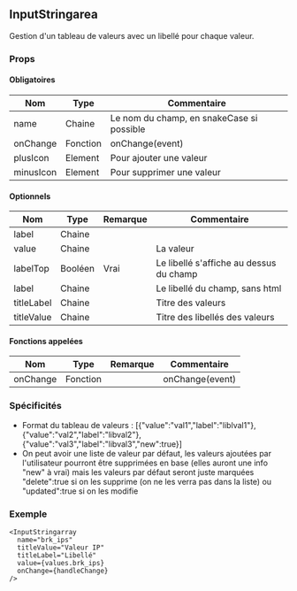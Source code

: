 ## InputStringarea

Gestion d'un tableau de valeurs avec un libellé pour chaque valeur.

### Props

#### Obligatoires

| Nom       | Type     | Commentaire                               |
| --------- | -------- | ----------------------------------------- |
| name      | Chaine   | Le nom du champ, en snakeCase si possible |
| onChange  | Fonction | onChange(event)                           |
| plusIcon  | Element  | Pour ajouter une valeur                   |
| minusIcon | Element  | Pour supprimer une valeur                 |

#### Optionnels

| Nom        | Type    | Remarque | Commentaire                             |
| ---------- | ------- | -------- | --------------------------------------- |
| label      | Chaine  |          |                                         |
| value      | Chaine  |          | La valeur                               |
| labelTop   | Booléen | Vrai     | Le libellé s'affiche au dessus du champ |
| label      | Chaine  |          | Le libellé du champ, sans html          |
| titleLabel | Chaine  |          | Titre des valeurs                       |
| titleValue | Chaine  |          | Titre des libellés des valeurs          |

#### Fonctions appelées

| Nom          | Type     | Remarque | Commentaire                                       |
| ------------ | -------- | -------- | ------------------------------------------------- |
| onChange     | Fonction |          | onChange(event)                                   |


### Spécificités

- Format du tableau de valeurs : [{"value":"val1","label":"liblval1"},{"value":"val2","label":"libval2"},{"value":"val3","label":"libval3","new":true}]  
- On peut avoir une liste de valeur par défaut, les valeurs ajoutées par l'utilisateur pourront être supprimées en base (elles auront une info "new" à vrai)
  mais les valeurs par défaut seront juste marquées "delete":true si on les supprime (on ne les verra pas dans la liste)
  ou "updated":true si on les modifie

### Exemple

```
<InputStringarray
  name="brk_ips"
  titleValue="Valeur IP"
  titleLabel="Libellé"
  value={values.brk_ips}
  onChange={handleChange}
/>
```
